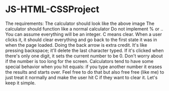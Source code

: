 # JS-HTML-CSSProject

The requirements:
    The calculator should look like the above image
    The calculator should function like a normal calculator
    Do not implement % or .. You can assume everything will be an integer.
    C means clear. When a user clicks it, it should clear everything and go back to the first state it was in when the page loaded.
    Doing the back arrow is extra credit. It's like pressing backspace; it'll delete the last character typed. If it's clicked when there's only one digit, it sets the current number to be 0.
    Don't worry about if the number is too long for the screen.
    Calculators tend to have some special behavior when you hit equals: if you type another number it erases the results and starts over. Feel free to do that but also free free (like me) to just treat it normally and make the user hit C if they want to clear it. Let's keep it simple.
